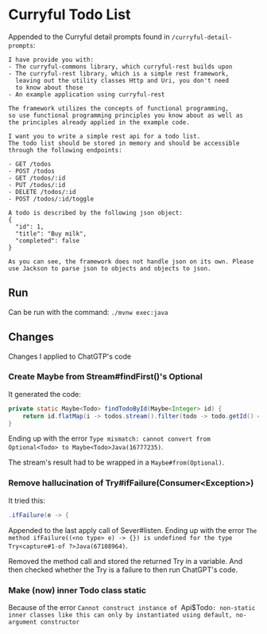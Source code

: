 # Curryful Todo List
Appended to the Curryful detail prompts found in `/curryful-detail-prompts`:

    I have provide you with:
    - The curryful-commons library, which curryful-rest builds upon
    - The curryful-rest library, which is a simple rest framework,
      leaving out the utility classes Http and Uri, you don't need
      to know about those
    - An example application using curryful-rest

    The framework utilizes the concepts of functional programming,
    so use functional programming principles you know about as well as
    the principles already applied in the example code.

    I want you to write a simple rest api for a todo list.
    The todo list should be stored in memory and should be accessible
    through the following endpoints:

    - GET /todos
    - POST /todos
    - GET /todos/:id
    - PUT /todos/:id
    - DELETE /todos/:id
    - POST /todos/:id/toggle

    A todo is described by the following json object:
    {
      "id": 1,
      "title": "Buy milk",
      "completed": false
    }

    As you can see, the framework does not handle json on its own. Please
    use Jackson to parse json to objects and objects to json.

## Run
Can be run with the command: `./mvnw exec:java`

## Changes
Changes I applied to ChatGTP's code

### Create Maybe from Stream#findFirst()'s Optional
It generated the code:

```java
private static Maybe<Todo> findTodoById(Maybe<Integer> id) {
    return id.flatMap(i -> todos.stream().filter(todo -> todo.getId() == i).findFirst());
}
```

Ending up with the error `Type mismatch: cannot convert from Optional<Todo> to Maybe<Todo>Java(16777235)`.

The stream's result had to be wrapped in a `Maybe#from(Optional)`.

### Remove hallucination of Try#ifFailure(Consumer\<Exception\>)
It tried this:

```java
.ifFailure(e -> {
```

Appended to the last apply call of Sever#listen. Ending up with the error
`The method ifFailure((<no type> e) -> {}) is undefined for the type Try<capture#1-of ?>Java(67108964)`.

Removed the method call and stored the returned Try in a variable. And then
checked whether the Try is a failure to then run ChatGPT's code.

### Make (now) inner Todo class static
Because of the error `Cannot construct instance of `Api$Todo`: non-static inner classes like this can only by instantiated using default, no-argument constructor`
